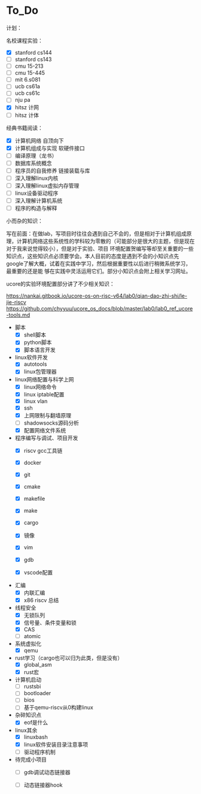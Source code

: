 # To_Do
计划：

名校课程实验：

- [x] stanford cs144
- [ ] stanford cs143
- [ ] cmu 15-213
- [ ] cmu 15-445
- [ ] mit 6.s081
- [ ] ucb cs61a
- [ ] ucb cs61c
- [ ] nju pa
- [x] hitsz 计网
- [ ] hitsz 计体

经典书籍阅读：

- [x] 计算机网络 自顶向下
- [x] 计算机组成与实现 软硬件接口
- [ ] 编译原理（龙书）
- [ ] 数据库系统概念
- [ ] 程序员的自我修养 链接装载与库
- [ ] 深入理解linux内核
- [ ] 深入理解linux虚拟内存管理
- [ ] linux设备驱动程序
- [ ] 深入理解计算机系统
- [ ] 程序的构造与解释

小而杂的知识：

写在前面：在做lab，写项目时往往会遇到自己不会的，但是相对于计算机组成原理，计算机网络这些系统性的学科较为零散的（可能部分是很大的主题，但是现在对于我来说觉得较小），但是对于实验、项目
环境配置贺编写等却至关重要的一些知识点，这些知识点必须要学会。本人目前的态度是遇到不会的小知识点先google了解大概，试着在实践中学习，然后根据重要性以后进行稍微系统学习，最重要的还是能
够在实践中灵活运用它们。部分小知识点会附上相关学习网址。

ucore的实验环境配置部分讲了不少相关知识：


https://nankai.gitbook.io/ucore-os-on-risc-v64/lab0/qian-dao-zhi-shi/le-jie-riscv
https://github.com/chyyuu/ucore_os_docs/blob/master/lab0/lab0_ref_ucore-tools.md



+ 脚本
   - [x] shell脚本
   - [x] python脚本
   - [x] 脚本语言开发
 
 + linux软件开发
   - [x] autotools   
   - [x] linux包管理器 
 
 + linux网络配置与科学上网
   - [x] linux网络命令
   - [x] linux iptable配置
   - [x] linux vlan
   - [x] ssh
   - [x] 上网限制与翻墙原理
   - [ ] shadowsocks源码分析
   - [x] 配置网络文件系统
  
 + 程序编写与调试、项目开发
   - [x] riscv gcc工具链
   - [x] docker
   - [x] git
   - [x] cmake 
   - [x] makefile  
   - [x] make
   - [x] cargo
   - [x] 镜像
   - [x] vim
   - [x] gdb
   - [x] vscode配置
   

 + 汇编
   - [x] 内联汇编
   - [x] x86 riscv 总结

 + 线程安全
   - [x] 无锁队列
   - [x] 信号量、条件变量和锁
   - [x] CAS
   - [ ] atomic
  
 + 系统虚拟化
   - [x] qemu
 
 + rust学习（cargo也可以归为此类，但是没有）
   - [x] global_asm
   - [x] rust宏
 
 + 计算机启动
   - [ ] rustsbi
   - [ ] bootloader
   - [ ] bios
   - [ ] 基于qemu-riscv从0构建linux

 + 杂碎知识点
   - [x] eof是什么
 
 + linux其余
   - [x] linuxbash
   - [x] linux软件安装目录注意事项 
   - [ ] 驱动程序机制
 
 + 待完成小项目
   - [ ] gdb调试动态链接器
   - [ ] 动态链接器hook



















